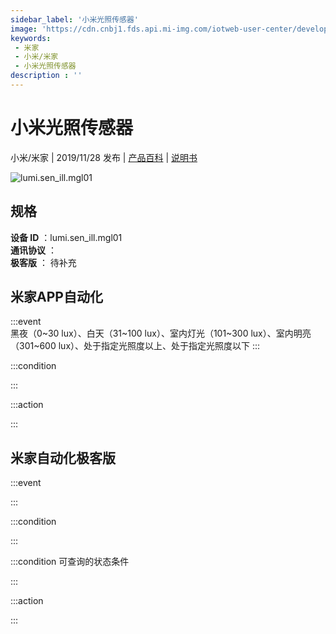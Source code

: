 ```yaml
---
sidebar_label: '小米光照传感器'
image: 'https://cdn.cnbj1.fds.api.mi-img.com/iotweb-user-center/developer_1678870955543kmc6NwDJ.png?GalaxyAccessKeyId=AKVGLQWBOVIRQ3XLEW&Expires=9223372036854775807&Signature=+26KfDvEMmm9CNOtdAgQbJIeSwc='
keywords: 
 - 米家
 - 小米/米家
 - 小米光照传感器
description : ''
---
```

# 小米光照传感器

小米/米家 | 2019/11/28 发布 | [产品百科](https://home.mi.com/webapp/content/baike/product/index.html?model=lumi.sen_ill.mgl01/) | [说明书](https://home.mi.com/views/introduction.html?model=lumi.sen_ill.mgl01&region=cn)

![lumi.sen_ill.mgl01](https://cdn.cnbj1.fds.api.mi-img.com/iotweb-user-center/developer_1678870955543kmc6NwDJ.png?GalaxyAccessKeyId=AKVGLQWBOVIRQ3XLEW&Expires=9223372036854775807&Signature=+26KfDvEMmm9CNOtdAgQbJIeSwc=)

## 规格  
> 
**设备 ID** ：lumi.sen_ill.mgl01  
**通讯协议** ：  
**极客版**  ： 待补充 


## 米家APP自动化  

:::event  
黑夜（0~30 lux）、白天（31~100 lux）、室内灯光（101~300 lux）、室内明亮（301~600 lux）、处于指定光照度以上、处于指定光照度以下
:::

:::condition  

:::

:::action   

:::

## 米家自动化极客版  

:::event  

:::

:::condition  

:::

:::condition 可查询的状态条件  

:::

:::action  

:::

        
